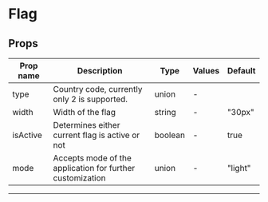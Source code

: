 # Flag

## Props

| Prop name | Description                                               | Type    | Values | Default |
| --------- | --------------------------------------------------------- | ------- | ------ | ------- |
| type      | Country code, currently only 2 is supported.              | union   | -      |         |
| width     | Width of the flag                                         | string  | -      | "30px"  |
| isActive  | Determines either current flag is active or not           | boolean | -      | true    |
| mode      | Accepts mode of the application for further customization | union   | -      | "light" |

---
